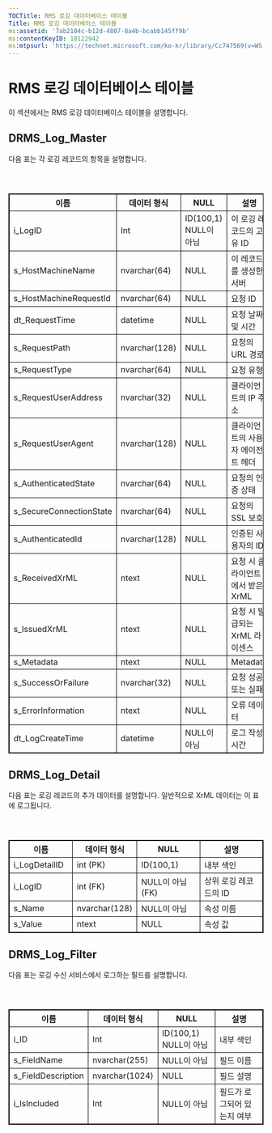 ```yaml
---
TOCTitle: RMS 로깅 데이터베이스 테이블
Title: RMS 로깅 데이터베이스 테이블
ms:assetid: '7ab2104c-b12d-4807-8a4b-bcabb145ff9b'
ms:contentKeyID: 18122942
ms:mtpsurl: 'https://technet.microsoft.com/ko-kr/library/Cc747569(v=WS.10)'
---
```


RMS 로깅 데이터베이스 테이블
============================

이 섹션에서는 RMS 로깅 데이터베이스 테이블을 설명합니다.

DRMS\_Log\_Master
-----------------

다음 표는 각 로깅 레코드의 항목을 설명합니다.

###  

 
<table style="border:1px solid black;">
<colgroup>
<col width="25%" />
<col width="25%" />
<col width="25%" />
<col width="25%" />
</colgroup>
<thead>
<tr class="header">
<th style="border:1px solid black;" >이름</th>
<th style="border:1px solid black;" >데이터 형식</th>
<th style="border:1px solid black;" >NULL</th>
<th style="border:1px solid black;" >설명</th>
</tr>
</thead>
<tbody>
<tr class="odd">
<td style="border:1px solid black;">i_LogID</td>
<td style="border:1px solid black;">Int</td>
<td style="border:1px solid black;">ID(100,1) NULL이 아님</td>
<td style="border:1px solid black;">이 로깅 레코드의 고유 ID</td>
</tr>
<tr class="even">
<td style="border:1px solid black;">s_HostMachineName</td>
<td style="border:1px solid black;">nvarchar(64)</td>
<td style="border:1px solid black;">NULL</td>
<td style="border:1px solid black;">이 레코드를 생성한 서버</td>
</tr>
<tr class="odd">
<td style="border:1px solid black;">s_HostMachineRequestId</td>
<td style="border:1px solid black;">nvarchar(64)</td>
<td style="border:1px solid black;">NULL</td>
<td style="border:1px solid black;">요청 ID</td>
</tr>
<tr class="even">
<td style="border:1px solid black;">dt_RequestTime</td>
<td style="border:1px solid black;">datetime</td>
<td style="border:1px solid black;">NULL</td>
<td style="border:1px solid black;">요청 날짜 및 시간</td>
</tr>
<tr class="odd">
<td style="border:1px solid black;">s_RequestPath</td>
<td style="border:1px solid black;">nvarchar(128)</td>
<td style="border:1px solid black;">NULL</td>
<td style="border:1px solid black;">요청의 URL 경로</td>
</tr>
<tr class="even">
<td style="border:1px solid black;">s_RequestType</td>
<td style="border:1px solid black;">nvarchar(64)</td>
<td style="border:1px solid black;">NULL</td>
<td style="border:1px solid black;">요청 유형</td>
</tr>
<tr class="odd">
<td style="border:1px solid black;">s_RequestUserAddress</td>
<td style="border:1px solid black;">nvarchar(32)</td>
<td style="border:1px solid black;">NULL</td>
<td style="border:1px solid black;">클라이언트의 IP 주소</td>
</tr>
<tr class="even">
<td style="border:1px solid black;">s_RequestUserAgent</td>
<td style="border:1px solid black;">nvarchar(128)</td>
<td style="border:1px solid black;">NULL</td>
<td style="border:1px solid black;">클라이언트의 사용자 에이전트 헤더</td>
</tr>
<tr class="odd">
<td style="border:1px solid black;">s_AuthenticatedState</td>
<td style="border:1px solid black;">nvarchar(64)</td>
<td style="border:1px solid black;">NULL</td>
<td style="border:1px solid black;">요청의 인증 상태</td>
</tr>
<tr class="even">
<td style="border:1px solid black;">s_SecureConnectionState</td>
<td style="border:1px solid black;">nvarchar(64)</td>
<td style="border:1px solid black;">NULL</td>
<td style="border:1px solid black;">요청의 SSL 보호</td>
</tr>
<tr class="odd">
<td style="border:1px solid black;">s_AuthenticatedId</td>
<td style="border:1px solid black;">nvarchar(128)</td>
<td style="border:1px solid black;">NULL</td>
<td style="border:1px solid black;">인증된 사용자의 ID</td>
</tr>
<tr class="even">
<td style="border:1px solid black;">s_ReceivedXrML</td>
<td style="border:1px solid black;">ntext</td>
<td style="border:1px solid black;">NULL</td>
<td style="border:1px solid black;">요청 시 클라이언트에서 받은 XrML</td>
</tr>
<tr class="odd">
<td style="border:1px solid black;">s_IssuedXrML</td>
<td style="border:1px solid black;">ntext</td>
<td style="border:1px solid black;">NULL</td>
<td style="border:1px solid black;">요청 시 발급되는 XrML 라이센스</td>
</tr>
<tr class="even">
<td style="border:1px solid black;">s_Metadata</td>
<td style="border:1px solid black;">ntext</td>
<td style="border:1px solid black;">NULL</td>
<td style="border:1px solid black;">Metadata</td>
</tr>
<tr class="odd">
<td style="border:1px solid black;">s_SuccessOrFailure</td>
<td style="border:1px solid black;">nvarchar(32)</td>
<td style="border:1px solid black;">NULL</td>
<td style="border:1px solid black;">요청 성공 또는 실패</td>
</tr>
<tr class="even">
<td style="border:1px solid black;">s_ErrorInformation</td>
<td style="border:1px solid black;">ntext</td>
<td style="border:1px solid black;">NULL</td>
<td style="border:1px solid black;">오류 데이터</td>
</tr>
<tr class="odd">
<td style="border:1px solid black;">dt_LogCreateTime</td>
<td style="border:1px solid black;">datetime</td>
<td style="border:1px solid black;">NULL이 아님</td>
<td style="border:1px solid black;">로그 작성 시간</td>
</tr>
</tbody>
</table>
  
DRMS\_Log\_Detail  
-----------------
  
다음 표는 로깅 레코드의 추가 데이터를 설명합니다. 일반적으로 XrML 데이터는 이 표에 로그됩니다.
  
###  

 
<table style="border:1px solid black;">
<colgroup>
<col width="25%" />
<col width="25%" />
<col width="25%" />
<col width="25%" />
</colgroup>
<thead>
<tr class="header">
<th style="border:1px solid black;" >이름</th>
<th style="border:1px solid black;" >데이터 형식</th>
<th style="border:1px solid black;" >NULL</th>
<th style="border:1px solid black;" >설명</th>
</tr>
</thead>
<tbody>
<tr class="odd">
<td style="border:1px solid black;">i_LogDetailID</td>
<td style="border:1px solid black;">int (PK)</td>
<td style="border:1px solid black;">ID(100,1)</td>
<td style="border:1px solid black;">내부 색인</td>
</tr>
<tr class="even">
<td style="border:1px solid black;">i_LogID</td>
<td style="border:1px solid black;">int (FK)</td>
<td style="border:1px solid black;">NULL이 아님(FK)</td>
<td style="border:1px solid black;">상위 로깅 레코드의 ID</td>
</tr>
<tr class="odd">
<td style="border:1px solid black;">s_Name</td>
<td style="border:1px solid black;">nvarchar(128)</td>
<td style="border:1px solid black;">NULL이 아님</td>
<td style="border:1px solid black;">속성 이름</td>
</tr>
<tr class="even">
<td style="border:1px solid black;">s_Value</td>
<td style="border:1px solid black;">ntext</td>
<td style="border:1px solid black;">NULL</td>
<td style="border:1px solid black;">속성 값</td>
</tr>
</tbody>
</table>
  
DRMS\_Log\_Filter  
-----------------
  
다음 표는 로깅 수신 서비스에서 로그하는 필드를 설명합니다.
  
###  

 
<table style="border:1px solid black;">
<colgroup>
<col width="25%" />
<col width="25%" />
<col width="25%" />
<col width="25%" />
</colgroup>
<thead>
<tr class="header">
<th style="border:1px solid black;" >이름</th>
<th style="border:1px solid black;" >데이터 형식</th>
<th style="border:1px solid black;" >NULL</th>
<th style="border:1px solid black;" >설명</th>
</tr>
</thead>
<tbody>
<tr class="odd">
<td style="border:1px solid black;">i_ID</td>
<td style="border:1px solid black;">Int</td>
<td style="border:1px solid black;">ID(100,1) NULL이 아님</td>
<td style="border:1px solid black;">내부 색인</td>
</tr>
<tr class="even">
<td style="border:1px solid black;">s_FieldName</td>
<td style="border:1px solid black;">nvarchar(255)</td>
<td style="border:1px solid black;">NULL이 아님</td>
<td style="border:1px solid black;">필드 이름</td>
</tr>
<tr class="odd">
<td style="border:1px solid black;">s_FieldDescription</td>
<td style="border:1px solid black;">nvarchar(1024)</td>
<td style="border:1px solid black;">NULL</td>
<td style="border:1px solid black;">필드 설명</td>
</tr>
<tr class="even">
<td style="border:1px solid black;">i_IsIncluded</td>
<td style="border:1px solid black;">Int</td>
<td style="border:1px solid black;">NULL이 아님</td>
<td style="border:1px solid black;">필드가 로그되어 있는지 여부</td>
</tr>
</tbody>
</table>
